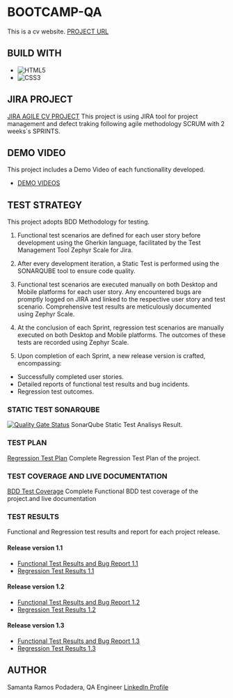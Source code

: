 # BOOTCAMP-QA
This is a cv website.
[PROJECT URL](https://githubproject.com)

## BUILD WITH
* ![HTML5](https://img.shields.io/badge/html5-%23E34F26.svg?style=for-the-badge&logo=html5&logoColor=white)
* ![CSS3](https://img.shields.io/badge/css3-%231572B6.svg?style=for-the-badge&logo=css3&logoColor=white)

## JIRA PROJECT
[JIRA AGILE CV PROJECT](https://bootcampqareyes.atlassian.net/jira/software/projects/CVP/boards/1)
This project is using JIRA tool for project management and defect traking following agile methodology SCRUM with 2 weeks´s SPRINTS.

## DEMO VIDEO
This project includes a Demo Video of each functionallity developed.
* [DEMO VIDEOS](/demovideos/)
## TEST STRATEGY
This project adopts BDD Methodology for testing.

1. Functional test scenarios are defined for each user story before development using the Gherkin language, facilitated by the Test Management Tool Zephyr Scale for Jira.

2. After every development iteration, a Static Test is performed using the SONARQUBE tool to ensure code quality.

3. Functional test scenarios are executed manually on both Desktop and Mobile platforms for each user story. Any encountered bugs are promptly logged on JIRA and linked to the respective user story and test scenario. Comprehensive test results are meticulously documented using Zephyr Scale.

4. At the conclusion of each Sprint, regression test scenarios are manually executed on both Desktop and Mobile platforms. The outcomes of these tests are  recorded using Zephyr Scale.

5. Upon completion of each Sprint, a new release version is crafted, encompassing:

* Successfully completed user stories.
* Detailed reports of functional test results and bug incidents.
* Regression test outcomes.

### STATIC TEST SONARQUBE
[![Quality Gate Status](https://sonarcloud.io/api/project_badges/measure?project=Bootcamp-QA_CV-PROJECT&metric=alert_status)](https://sonarcloud.io/summary/new_code?id=Bootcamp-QA_CV-PROJECT)
SonarQube Static Test Analisys Result.

### TEST PLAN
[Regression Test Plan](/qa/regressiontestplan.pdf)
Complete Regression Test Plan of the project.

### TEST COVERAGE AND LIVE DOCUMENTATION
[BDD Test Coverage](/qa/bddtestcoverage.pdf)
Complete Functional BDD test coverage of the project.and live documentation


### TEST RESULTS
Functional and Regression test results and report for each project release.
#### Release version 1.1
* [Functional Test Results and Bug Report 1.1](/qa/1.1testresults.pdf) 
* [Regression Test Results 1.1](/qa/1.1regressiontestresult.pdf)

#### Release version 1.2
* [Functional Test Results and Bug Report 1.2](/qa/1.2testresults.pdf)
* [Regression Test Results 1.2](/qa/1.2regressiontestresult.pdf)

#### Release version 1.3
* [Functional Test Results and Bug Report 1.3](/qa/1.3testresults.pdf)
* [Regression Test Results 1.3](/qa/1.3regressiontestresult.pdf)

## AUTHOR
Samanta Ramos Podadera, QA Engineer
[LinkedIn Profile](https://www.linkedin.com/in/reyescuesta)
